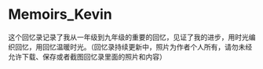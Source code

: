 # Memoirs_Kevin
这个回忆录记录了我从一年级到九年级的重要的回忆，见证了我的进步，用时光编织回忆，用回忆温暖时光。（回忆录持续更新中，照片为作者个人所有，请勿未经允许下载、保存或者截图回忆录里面的照片和内容）

